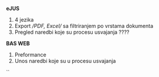 

**eJUS**

1. 4 jezika
2. Export */PDF, Excel/* sa filtriranjem po vrstama dokumenta
3. Pregled naredbi koje su procesu usvajanja ????

**BAS WEB**

1. Preformance
2. Unos naredbi koje su u procesu usvajanja

``